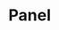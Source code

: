 # Panel

<CodeBlock :importComponentInstanceFn="() => import('@/components/use-cases/VPanelExample.vue')" :importComponentRawFn="() => import('@/components/use-cases/VPanelExample.vue?raw')"></CodeBlock>

<ModalsContainer></ModalsContainer>



<script>
import { ModalsContainer} from 'vue-final-modal'
export default {
  components: {
    ModalsContainer
  }
}
</script>

